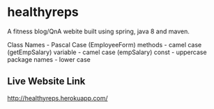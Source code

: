 # healthyreps
A fitness blog/QnA webite built using spring, java 8 and maven.

Class Names - Pascal Case (EmployeeForm)
methods - camel case (getEmpSalary)
variable - camel case (empSalary)
const - uppercase 
package names - lower case 

## Live Website Link
http://healthyreps.herokuapp.com/
